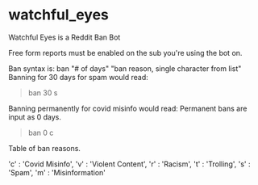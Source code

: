 # watchful_eyes
Watchful Eyes is a Reddit Ban Bot

Free form reports must be enabled on the sub you're using the bot on. 

Ban syntax is: ban "# of days" "ban reason, single character from list"
Banning for 30 days for spam would read:  

> ban 30 s

Banning permanently for covid misinfo would read:
Permanent bans are input as 0 days. 
> ban 0 c

Table of ban reasons.

'c' : 'Covid Misinfo',
'v' : 'Violent Content',
'r' : 'Racism',
't' : 'Trolling',
's' : 'Spam',
'm' : 'Misinformation'
